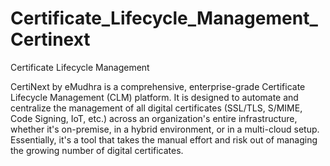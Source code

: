 # Certificate_Lifecycle_Management_Certinext
Certificate Lifecycle Management

CertiNext by eMudhra is a comprehensive, enterprise-grade Certificate Lifecycle Management (CLM) platform.
It is designed to automate and centralize the management of all digital certificates (SSL/TLS, S/MIME, Code Signing, IoT, etc.) across an organization's entire infrastructure, whether it's on-premise, in a hybrid environment, or in a multi-cloud setup.
Essentially, it's a tool that takes the manual effort and risk out of managing the growing number of digital certificates.
